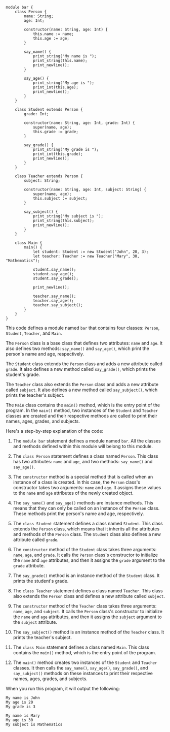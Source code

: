 ```cool
module bar {
    class Person {
        name: String;
        age: Int;

        constructor(name: String, age: Int) {
            this.name := name;
            this.age := age;
        }

        say_name() {
            print_string("My name is ");
            print_string(this.name);
            print_newline();
        }

        say_age() {
            print_string("My age is ");
            print_int(this.age);
            print_newline();
        }
    }

    class Student extends Person {
        grade: Int;

        constructor(name: String, age: Int, grade: Int) {
            super(name, age);
            this.grade := grade;
        }

        say_grade() {
            print_string("My grade is ");
            print_int(this.grade);
            print_newline();
        }
    }

    class Teacher extends Person {
        subject: String;

        constructor(name: String, age: Int, subject: String) {
            super(name, age);
            this.subject := subject;
        }

        say_subject() {
            print_string("My subject is ");
            print_string(this.subject);
            print_newline();
        }
    }

    class Main {
        main() {
            let student: Student := new Student("John", 20, 3);
            let teacher: Teacher := new Teacher("Mary", 30, "Mathematics");

            student.say_name();
            student.say_age();
            student.say_grade();

            print_newline();

            teacher.say_name();
            teacher.say_age();
            teacher.say_subject();
        }
    }
}
```

This code defines a module named `bar` that contains four classes: `Person`, `Student`, `Teacher`, and `Main`.

The `Person` class is a base class that defines two attributes: `name` and `age`. It also defines two methods: `say_name()` and `say_age()`, which print the person's name and age, respectively.

The `Student` class extends the `Person` class and adds a new attribute called `grade`. It also defines a new method called `say_grade()`, which prints the student's grade.

The `Teacher` class also extends the `Person` class and adds a new attribute called `subject`. It also defines a new method called `say_subject()`, which prints the teacher's subject.

The `Main` class contains the `main()` method, which is the entry point of the program. In the `main()` method, two instances of the `Student` and `Teacher` classes are created and their respective methods are called to print their names, ages, grades, and subjects.

Here's a step-by-step explanation of the code:

1. The `module bar` statement defines a module named `bar`. All the classes and methods defined within this module will belong to this module.

2. The `class Person` statement defines a class named `Person`. This class has two attributes: `name` and `age`, and two methods: `say_name()` and `say_age()`.

3. The `constructor` method is a special method that is called when an instance of a class is created. In this case, the `Person` class's constructor takes two arguments: `name` and `age`. It assigns these values to the `name` and `age` attributes of the newly created object.

4. The `say_name()` and `say_age()` methods are instance methods. This means that they can only be called on an instance of the `Person` class. These methods print the person's name and age, respectively.

5. The `class Student` statement defines a class named `Student`. This class extends the `Person` class, which means that it inherits all the attributes and methods of the `Person` class. The `Student` class also defines a new attribute called `grade`.

6. The `constructor` method of the `Student` class takes three arguments: `name`, `age`, and `grade`. It calls the `Person` class's constructor to initialize the `name` and `age` attributes, and then it assigns the `grade` argument to the `grade` attribute.

7. The `say_grade()` method is an instance method of the `Student` class. It prints the student's grade.

8. The `class Teacher` statement defines a class named `Teacher`. This class also extends the `Person` class and defines a new attribute called `subject`.

9. The `constructor` method of the `Teacher` class takes three arguments: `name`, `age`, and `subject`. It calls the `Person` class's constructor to initialize the `name` and `age` attributes, and then it assigns the `subject` argument to the `subject` attribute.

10. The `say_subject()` method is an instance method of the `Teacher` class. It prints the teacher's subject.

11. The `class Main` statement defines a class named `Main`. This class contains the `main()` method, which is the entry point of the program.

12. The `main()` method creates two instances of the `Student` and `Teacher` classes. It then calls the `say_name()`, `say_age()`, `say_grade()`, and `say_subject()` methods on these instances to print their respective names, ages, grades, and subjects.

When you run this program, it will output the following:

```
My name is John
My age is 20
My grade is 3

My name is Mary
My age is 30
My subject is Mathematics
```